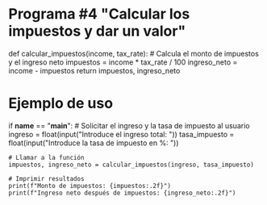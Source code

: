 # Programa #4 "Calcular los impuestos y dar un valor"

def calcular_impuestos(income, tax_rate):
    # Calcula el monto de impuestos y el ingreso neto
    impuestos = income * tax_rate / 100
    ingreso_neto = income - impuestos
    return impuestos, ingreso_neto

# Ejemplo de uso
if __name__ == "__main__":
    # Solicitar el ingreso y la tasa de impuesto al usuario
    ingreso = float(input("Introduce el ingreso total: "))
    tasa_impuesto = float(input("Introduce la tasa de impuesto en %: "))
    
    # Llamar a la función
    impuestos, ingreso_neto = calcular_impuestos(ingreso, tasa_impuesto)
    
    # Imprimir resultados
    print(f"Monto de impuestos: {impuestos:.2f}")
    print(f"Ingreso neto después de impuestos: {ingreso_neto:.2f}")
